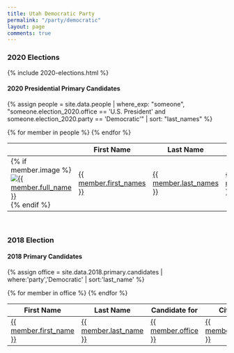 ```yaml
---
title: Utah Democratic Party
permalink: "/party/democratic"
layout: page
comments: true
---
```


### 2020 Elections

{% include 2020-elections.html %}

#### 2020 Presidential Primary Candidates

{% assign people = site.data.people | where_exp: "someone", "someone.election_2020.office == 'U.S. President' and someone.election_2020.party == 'Democratic'" | sort: "last_names" %}

<table>
<thead>
  <th></th>
  <th>First Name</th>
  <th>Last Name</th>
  <th>Candidate for</th>
  <th>Party</th>
</thead>
<tbody>
{% for member in people  %}
  <tr>
    <td>
      {% if member.image %}
      <a href="{{ site.url }}/people/{{ member.id }}">
        <img class="table-image" src="{{ member.image }}" alt="{{ member.full_name }}">
      </a>
      {% endif %}
    </td>
    <td><a href="{{ site.url }}/people/{{ member.id }}">{{ member.first_names }}</a></td>
    <td><a href="{{ site.url }}/people/{{ member.id }}">{{ member.last_names }}</a></td>
    <td><a href="{{ site.url }}/office/{{ member.election_2020.office | downcase | replace: ' ','-' | replace: '.','' }}">{{ member.election_2020.office }}</a></td>
    <td><a href="{{ site.url }}/party/{{ member.election_2020.party | downcase | replace: ' ','-' | replace: '.','' }}">{{ member.election_2020.party }}</a></td>
  </tr>
{% endfor %}
</tbody>
</table>
<br>

### 2018 Election

#### 2018 Primary Candidates
{% assign office = site.data.2018.primary.candidates | where:'party','Democratic' | sort:'last_name' %}
<table>
<thead>
  <th>First Name</th>
  <th>Last Name</th>
  <th>Candidate for</th>
  <th>City</th>
  <th>County</th>
</thead>
<tbody>
{% for member in office  %}
  <tr>
    <td><a href="{{ site.url }}/people/{{ member.id }}">{{ member.first_name }}</a></td>
    <td><a href="{{ site.url }}/people/{{ member.id }}">{{ member.last_name }}</a></td>
    <td><a href="{{ site.url }}/office/{{ member.office | downcase | replace: ' ','-' | replace: '.','' | replace: '(','' | replace: ')','' }}">{{ member.office }}</a></td>
    <td><a href="{{ site.url }}/places/{{ member.county | downcase | replace: ' ','-' }}/{{ member.city | downcase | replace: ' ','-' }}">{{ member.city }}</a></td>
    <td><a href="{{ site.url }}/places/{{ member.county | downcase | replace: ' ','-' }}">{{ member.county }}</a></td>
  </tr>
{% endfor %}
</tbody>
</table>